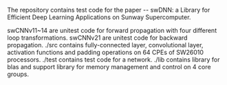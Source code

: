 The repository contains test code for the paper -- swDNN: a Library for Efficient Deep Learning Applications on Sunway Supercomputer.

swCNNv11~14 are unitest code for forward propagation with four different loop transformations.
swCNNv21    are unitest code for backward propagation.
./src         contains fully-connected layer, convolutional layer, activation functions and padding operations on 64 CPEs of SW26010 processors.
./test        contains test code for a network.
./lib         contains library for blas and support library for memory management and control on 4 core groups.

